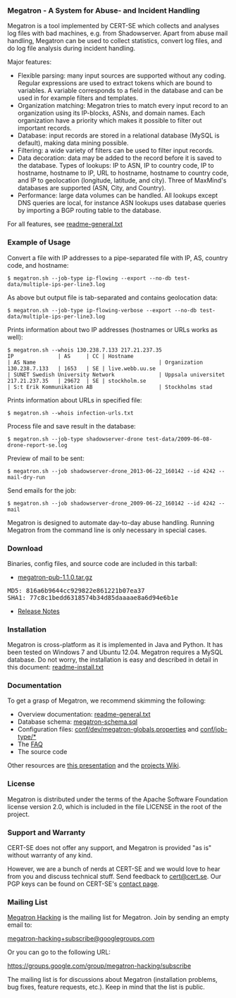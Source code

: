 ### Megatron - A System for Abuse- and Incident Handling
Megatron is a tool implemented by CERT-SE which collects and analyses log files with bad 
machines, e.g. from Shadowserver. Apart from abuse mail handling, Megatron can be used to 
collect statistics, convert log files, and do log file analysis during incident handling.

Major features:
* Flexible parsing: many input sources are supported without any coding. Regular expressions are 
  used to extract tokens which are bound to variables. A variable corresponds to a field in the 
  database and can be used in for example filters and templates.
* Organization matching: Megatron tries to match every input record to an organization using its 
  IP-blocks, ASNs, and domain names. Each organization have a priority which makes it possible to 
  filter out important records.
* Database: input records are stored in a relational database (MySQL is default), making data mining possible.
* Filtering: a wide variety of filters can be used to filter input records.
* Data decoration: data may be added to the record before it is saved to the database. Types of lookups: 
  IP to ASN, IP to country code, IP to hostname, hostname to IP, URL to hostname, hostname to 
  country code, and IP to geolocation (longitude, latitude, and city). Three of MaxMind's databases
  are supported (ASN, City, and Country).
* Performance: large data volumes can be handled. All lookups except DNS queries are local, for instance 
  ASN lookups uses database queries by importing a BGP routing table to the database.

For all features, see [readme-general.txt](https://github.com/cert-se/megatron-java/blob/master/doc/readme-general.txt)


### Example of Usage
Convert a file with IP addresses to a pipe-separated file with IP, AS, country code, and hostname:
```      
$ megatron.sh --job-type ip-flowing --export --no-db test-data/multiple-ips-per-line3.log
```

As above but output file is tab-separated and contains geolocation data:
```
$ megatron.sh --job-type ip-flowing-verbose --export --no-db test-data/multiple-ips-per-line3.log
```

Prints information about two IP addresses (hostnames or URLs works as well):
```
$ megatron.sh --whois 130.238.7.133 217.21.237.35
IP              | AS     | CC | Hostname                                      | AS Name                                       | Organization
130.238.7.133   | 1653   | SE | live.webb.uu.se                               | SUNET Swedish University Network              | Uppsala universitet
217.21.237.35   | 29672  | SE | stockholm.se                                  | S:t Erik Kommunikation AB                     | Stockholms stad
```

Prints information about URLs in specified file:
```
$ megatron.sh --whois infection-urls.txt
```

Process file and save result in the database:
```
$ megatron.sh --job-type shadowserver-drone test-data/2009-06-08-drone-report-se.log
```

Preview of mail to be sent:
```
$ megatron.sh --job shadowserver-drone_2013-06-22_160142 --id 4242 --mail-dry-run
```

Send emails for the job:
```
$ megatron.sh --job shadowserver-drone_2009-06-22_160142 --id 4242 --mail
```

Megatron is designed to automate day-to-day abuse handling. Running Megatron from the
command line is only necessary in special cases.  


### Download

Binaries, config files, and source code are included in this tarball:
* [megatron-pub-1.1.0.tar.gz](https://www.cert.se/megatron/megatron-pub-1.1.0.tar.gz)
<pre>MD5: 816a6b9644cc929822e861221b07ea37
SHA1: 77c8c1bedd6318574b34d85daaaae8a6d94e6b1e</pre>
* [Release Notes](https://github.com/cert-se/megatron-java/blob/master/doc/release-notes.txt)


### Installation
Megatron is cross-platform as it is implemented in Java and Python. It has been tested on Windows 7 and Ubuntu 12.04. 
Megatron requires a MySQL database. Do not worry, the installation is easy and described in detail in this document:
[readme-install.txt](https://github.com/cert-se/megatron-java/blob/master/doc/readme-install.txt)


### Documentation
To get a grasp of Megatron, we recommend skimming the following:
* Overview documentation: [readme-general.txt](https://github.com/cert-se/megatron-java/blob/master/doc/readme-general.txt)
* Database schema: [megatron-schema.sql](https://github.com/cert-se/megatron-java/blob/master/sql/megatron-schema.sql)
* Configuration files: [conf/dev/megatron-globals.properties](https://github.com/cert-se/megatron-java/blob/master/conf/dev/megatron-globals.properties) 
and [conf/job-type/*](https://github.com/cert-se/megatron-java/tree/master/conf/job-type)
* The [FAQ](https://github.com/cert-se/megatron-java/wiki/Megatron-FAQ)
* The source code

Other resources are [this presentation](https://www.cert.se/megatron/megatron-telia2011.pdf) and the [projects Wiki](https://github.com/cert-se/megatron-java/wiki).


### License
Megatron is distributed under the terms of the Apache Software Foundation license version 2.0, which is included in the 
file LICENSE in the root of the project.


### Support and Warranty
CERT-SE does not offer any support, and Megatron is provided "as is" without warranty of any kind.

However, we are a bunch of nerds at CERT-SE and we would love to hear from you and discuss technical stuff. 
Send feedback to <cert@cert.se>. Our PGP keys can be found on CERT-SE's [contact page](https://www.cert.se/om-cert-se).


### Mailing List
[Megatron Hacking](https://groups.google.com/group/megatron-hacking) is the mailing list for Megatron. Join by sending an empty email to:

  <megatron-hacking+subscribe@googlegroups.com>
  
Or you can go to the following URL:

  <https://groups.google.com/group/megatron-hacking/subscribe>

The mailing list is for discussions about Megatron (installation problems, bug fixes, feature 
requests, etc.). Keep in mind that the list is public.
